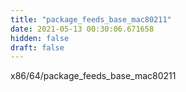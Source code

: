 ```yaml
---
title: "package_feeds_base_mac80211"
date: 2021-05-13 00:30:06.671658
hidden: false
draft: false
---
```


x86/64/package_feeds_base_mac80211

